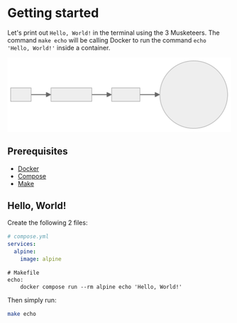 # Getting started

<!-- Copy of README.md#getting-started -->

Let's print out `Hello, World!` in the terminal using the 3 Musketeers. The command `make echo` will be calling Docker to run the command `echo 'Hello, World!'` inside a container.

![getting-started](./assets/getting-started.mmd.svg)

## Prerequisites

- [Docker][linkDocker]
- [Compose][linkCompose]
- [Make](https://www.gnu.org/software/make/)

## Hello, World!

Create the following 2 files:

```yaml
# compose.yml
services:
  alpine:
    image: alpine
```

```make
# Makefile
echo:
	docker compose run --rm alpine echo 'Hello, World!'
```

Then simply run:

```bash
make echo
```

[linkDocker]: https://docs.docker.com/engine/installation/
[linkCompose]: https://docs.docker.com/compose/install/
